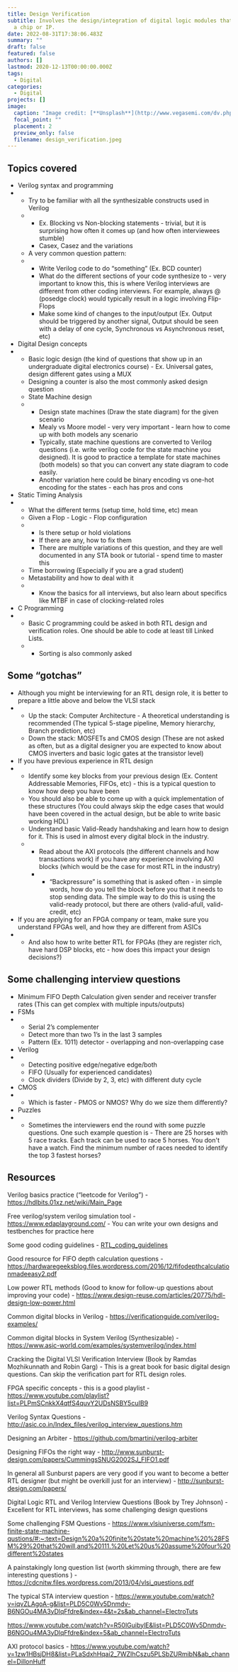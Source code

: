 ```yaml
---
title: Design Verification
subtitle: Involves the design/integration of digital logic modules that go into
  a chip or IP.
date: 2022-08-31T17:38:06.483Z
summary: ""
draft: false
featured: false
authors: []
lastmod: 2020-12-13T00:00:00.000Z
tags:
  - Digital
categories:
  - Digital
projects: []
image:
  caption: "Image credit: [**Unsplash**](http://www.vegasemi.com/dv.php)"
  focal_point: ""
  placement: 2
  preview_only: false
  filename: design_verification.jpeg
---
```

## Topics covered

* Verilog syntax and programming
* * Try to be familiar with all the synthesizable constructs used in Verilog
  * * Ex. Blocking vs Non-blocking statements - trivial, but it is surprising how often it comes up (and how often interviewees stumble)
    * Casex, Casez and the variations
  * A very common question pattern: 
  * * Write Verilog code to do “something” (Ex. BCD counter)
    * What do the different sections of your code synthesize to - very important to know this, this is where Verilog interviews are different from other coding interviews. For example, always @ (posedge clock) would typically result in a logic involving Flip-Flops
    * Make some kind of changes to the input/output (Ex. Output should be triggered by another signal, Output should be seen with a delay of one cycle, Synchronous vs Asynchronous reset, etc)
* Digital Design concepts
* * Basic logic design (the kind of questions that show up in an undergraduate digital electronics course) - Ex. Universal gates, design different gates using a MUX
  * Designing a counter is also the most commonly asked design question
  * State Machine design
  * * Design state machines (Draw the state diagram) for the given scenario
    * Mealy vs Moore model - very very important - learn how to come up with both models any scenario
    * Typically, state machine questions are converted to Verilog questions (i.e. write verilog code for the state machine you designed). It is good to practice a template for state machines (both models) so that you can convert any state diagram to code easily.
    * Another variation here could be binary encoding vs one-hot encoding for the states - each has pros and cons
* Static Timing Analysis
* * What the different terms (setup time, hold time, etc) mean
  * Given a Flop - Logic - Flop configuration
  * * Is there setup or hold violations
    * If there are any, how to fix them
    * There are multiple variations of this question, and they are well documented in any STA book or tutorial - spend time to master this
  * Time borrowing (Especially if you are a grad student)
  * Metastability and how to deal with it
  * * Know the basics for all interviews, but also learn about specifics like MTBF in case of clocking-related roles
* C Programming
* * Basic C programming could be asked in both RTL design and verification roles. One should be able to code at least till Linked Lists. 
  * * Sorting is also commonly asked

## Some “gotchas”

* Although you might be interviewing for an RTL design role, it is better to prepare a little above and below the VLSI stack
* * Up the stack: Computer Architecture - A theoretical understanding is recommended (The typical 5-stage pipeline, Memory hierarchy, Branch prediction, etc)
  * Down the stack: MOSFETs and CMOS design (These are not asked as often, but as a digital designer you are expected to know about CMOS inverters and basic logic gates at the transistor level)
* If you have previous experience in RTL design
* * Identify some key blocks from your previous design (Ex. Content Addressable Memories, FIFOs, etc) - this is a typical question to know how deep you have been
  * You should also be able to come up with a quick implementation of these structures (You could always skip the edge cases that would have been covered in the actual design, but be able to write basic working HDL)
  * Understand basic Valid-Ready handshaking and learn how to design for it. This is used in almost every digital block in the industry.
  * * Read about the AXI protocols (the different channels and how transactions work) if you have any experience involving AXI blocks (which would be the case for most RTL in the industry)
    * * “Backpressure” is something that is asked often - in simple words, how do you tell the block before you that it needs to stop sending data. The simple way to do this is using the valid-ready protocol, but there are others (valid-afull, valid-credit, etc)
* If you are applying for an FPGA company or team, make sure you understand FPGAs well, and how they are different from ASICs
* * And also how to write better RTL for FPGAs (they are register rich, have hard DSP blocks, etc - how does this impact your design decisions?)

## Some challenging interview questions

* Minimum FIFO Depth Calculation given sender and receiver transfer rates (This can get complex with multiple inputs/outputs)
* FSMs
* * Serial 2’s complementer
  * Detect more than two 1’s in the last 3 samples
  * Pattern (Ex. 1011) detector - overlapping and non-overlapping case
* Verilog
* * Detecting positive edge/negative edge/both
  * FIFO (Usually for experienced candidates)
  * Clock dividers (Divide by 2, 3, etc) with different duty cycle
* CMOS
* * Which is faster - PMOS or NMOS? Why do we size them differently?
* Puzzles
* * Sometimes the interviewers end the round with some puzzle questions. One such example question is - There are 25 horses with 5 race tracks. Each track can be used to race 5 horses. You don't have a watch. Find the minimum number of races needed to identify the top 3 fastest horses?

## Resources

Verilog basics practice (“leetcode for Verilog”) - <https://hdlbits.01xz.net/wiki/Main_Page>

Free verilog/system verilog simulation tool - <https://www.edaplayground.com/> - You can write your own designs and testbenches for practice here

Some good coding guidelines - [RTL_coding_guidelines](http://www.sunburst-design.com/papers/CummingsSNUG1999SJ_SynthMismatch.pdf) 

Good resource for FIFO depth calculation questions - <https://hardwaregeeksblog.files.wordpress.com/2016/12/fifodepthcalculationmadeeasy2.pdf>

Low power RTL methods (Good to know for follow-up questions about improving your code) - <https://www.design-reuse.com/articles/20775/hdl-design-low-power.html>

Common digital blocks in Verilog - <https://verificationguide.com/verilog-examples/>

Common digital blocks in System Verilog (Synthesizable) - <https://www.asic-world.com/examples/systemverilog/index.html>

Cracking the Digital VLSI Verification Interview (Book by Ramdas Mozhikunnath and Robin Garg) - This is a great book for basic digital design questions. Can skip the verification part for RTL design roles.

FPGA specific concepts - this is a good playlist - <https://www.youtube.com/playlist?list=PLPmSCnkkX4qtfS4quvY2UDsNSBY5cuIB9>

Verilog Syntax Questions - <http://asic.co.in/Index_files/verilog_interview_questions.htm>

Designing an Arbiter - <https://github.com/bmartini/verilog-arbiter>

Designing FIFOs the right way - <http://www.sunburst-design.com/papers/CummingsSNUG2002SJ_FIFO1.pdf>

In general all Sunburst papers are very good if you want to become a better RTL designer (but might be overkill just for an interview) - <http://sunburst-design.com/papers/>

Digital Logic RTL and Verilog Interview Questions (Book by Trey Johnson) - Excellent for RTL interviews, has some challenging design questions

Some challenging FSM Questions - <https://www.vlsiuniverse.com/fsm-finite-state-machine-qustions/#:~:text=Design%20a%20finite%20state%20machine%20%28FSM%29%20that%20will,and%20111.%20Let%20us%20assume%20four%20different%20states>

A painstakingly long question list (worth skimming through, there are few interesting questions ) - <https://cdcnitw.files.wordpress.com/2013/04/vlsi_questions.pdf>

The typical STA interview question - <https://www.youtube.com/watch?v=iqvZLAgoA-g&list=PLD5C0Wv5Dnmdv-B6NGOu4MA3yDlqFfdre&index=4&t=2s&ab_channel=ElectroTuts>

<https://www.youtube.com/watch?v=R50lGuibylE&list=PLD5C0Wv5Dnmdv-B6NGOu4MA3yDlqFfdre&index=5&ab_channel=ElectroTuts>

AXI protocol basics - <https://www.youtube.com/watch?v=1zw1HBsjDH8&list=PLaSdxhHqai2_7WZIhCszu5PLSbZURmibN&ab_channel=DillonHuff>